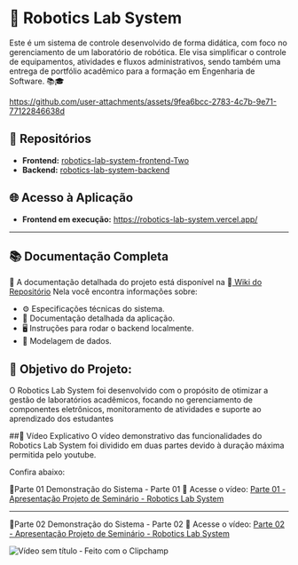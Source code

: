 
# 🤖 Robotics Lab System
Este é um sistema de controle desenvolvido de forma didática, com foco no gerenciamento de um laboratório de robótica. Ele visa simplificar o controle de equipamentos, atividades e fluxos administrativos, sendo também uma entrega de portfólio acadêmico para a formação em Engenharia de Software. 📚🎓

https://github.com/user-attachments/assets/9fea6bcc-2783-4c7b-9e71-77122846638d


## 📂 Repositórios

- **Frontend:** [robotics-lab-system-frontend-Two](https://github.com/fernandacorreasz/robotics-lab-system-frontend-Two)
- **Backend:** [robotics-lab-system-backend](https://github.com/fernandacorreasz/robotics-lab-system-backend)

## 🌐 Acesso à Aplicação

- **Frontend em execução:** https://robotics-lab-system.vercel.app/ 

---
## 📚 Documentação Completa
📖 A documentação detalhada do projeto está disponível na 📘[ Wiki do Repositório](https://github.com/fernandacorreasz/robotics-lab-system-backend/wiki)
Nela você encontra informações sobre:

- ⚙️ Especificações técnicas do sistema.
- 📄 Documentação detalhada da aplicação.
- 🖥️ Instruções para rodar o backend localmente.
- 🔗 Modelagem de dados.



##  🎯 Objetivo do Projeto:
O Robotics Lab System foi desenvolvido com o propósito de otimizar a gestão de laboratórios acadêmicos, focando no gerenciamento de componentes eletrônicos, monitoramento de atividades e suporte ao aprendizado dos estudantes

##🎥 Vídeo Explicativo
O vídeo demonstrativo das funcionalidades do Robotics Lab System foi dividido em duas partes devido à duração máxima permitida pelo youtube.

Confira abaixo:

🎥Parte 01
Demonstração do Sistema - Parte 01
🔗 Acesse o vídeo: [Parte 01 - Apresentação Projeto de Seminário - Robotics Lab System](https://youtu.be/-v_-LKkQTr0?si=HEPQ0_sq6Kf4mGfJ)

---
🎥Parte 02
Demonstração do Sistema - Parte 02
🔗 Acesse o vídeo: [Parte 02 - Apresentação Projeto de Seminário - Robotics Lab System](https://youtu.be/kGEZRAEpGfg?si=aPpujvsLOLbXwYz9)

![Vídeo sem título ‐ Feito com o Clipchamp](https://github.com/user-attachments/assets/e7bc2924-dc5a-4638-919b-eb837c0a86da)




